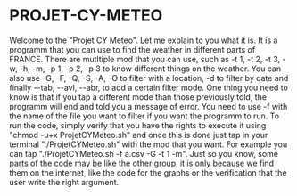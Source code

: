 # PROJET-CY-METEO
Welcome to the "Projet CY Meteo". Let me explain to you what it is. It is a programm that you can use to find the weather in different parts of FRANCE. 
There are mutltiple mod that you can use, such as -t 1, -t 2, -t 3, -w, -h, -m, -p 1, -p 2, -p 3 to know different things on the weather. You can also use -G, -F, -Q, -S, -A, -O to filter with a location, -d to filter by date and finally --tab, --avl, --abr, to add a certain filter mode.
One thing you need to know is that if you tap a different mode than those previously told, the programm will end and told you a message of error. 
You need to use -f with the name of the file you want to filter if you want the programm to run.
To run the code, simply verify that you have the rights to execute it using "chmod -u+x ProjetCYMeteo.sh" and once this is done just tap in your terminal "./ProjetCYMeteo.sh" with the mod that you want. For example you can tap "./ProjetCYMeteo.sh -f a.csv -G -t 1 -m".
Just so you know, some parts of the code may be like the other group, it is only because we find them on the internet, like the code for the graphs or the verification that the user write the right argument.
